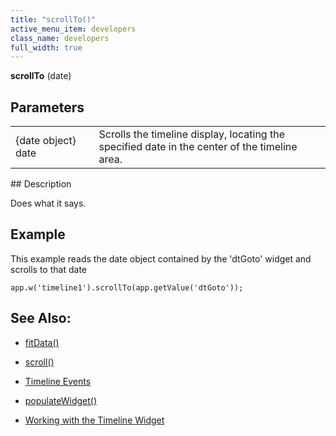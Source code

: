 ```yaml
---
title: "scrollTo()"
active_menu_item: developers
class_name: developers
full_width: true
---
```



**scrollTo** (date)

## Parameters

<table>
<tr>
<td width="166">
{date object} date

</td>
<td width="1">
</td>
<td width="740">
Scrolls the timeline display, locating the specified date in the center of the timeline area.

</td>
</tr>
</table>
## Description

Does what it says.

## Example

This example reads the date object contained by the 'dtGoto' widget and scrolls to that date

    app.w('timeline1').scrollTo(app.getValue('dtGoto'));
   

## See Also:

 - [fitData()](fitdata.htm)

 - [scroll()](scroll.htm)

 - [Timeline Events](eventstimeline.htm)

 - [populateWidget()](../../widget-data-state-manipulation/populatewidget/)

 - [Working with the Timeline Widget](../../../../product-guide/advanced-important-widgets/working-with-the-timeline-widget/)

